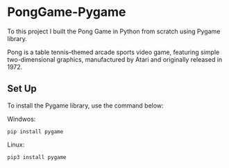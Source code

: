 # PongGame-Pygame

To this project I built the Pong Game in Python from scratch using Pygame library.

Pong is a table tennis–themed arcade sports video game, featuring simple two-dimensional graphics, manufactured by Atari and originally released in 1972.


## Set Up
To install the Pygame library, use the command below: 

Windwos:

```
pip install pygame
```

Linux:
```
pip3 install pygame
```
